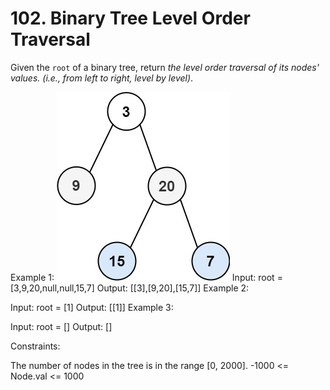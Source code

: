 # 102. Binary Tree Level Order Traversal

Given the `root` of a binary tree, return *the level order traversal of its nodes' values. (i.e., from left to right, level by level)*.

 

Example 1:
![](images/tree1.jpg)
Input: root = [3,9,20,null,null,15,7]
Output: [[3],[9,20],[15,7]]
Example 2:

Input: root = [1]
Output: [[1]]
Example 3:

Input: root = []
Output: []
 

Constraints:

The number of nodes in the tree is in the range [0, 2000].
-1000 <= Node.val <= 1000